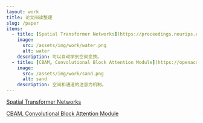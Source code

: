 ```yaml
---
layout: work
title: 论文阅读整理
slug: /paper
items:
  - title: [Spatial Transformer Networks](https://proceedings.neurips.cc/paper/2015/file/33ceb07bf4eeb3da587e268d663aba1a-Paper.pdf) 
    image:
      src: /assets/img/work/water.png
      alt: water
    description: 可以自动学到空间变换。
  - title: [CBAM, Convolutional Block Attention Module](https://openaccess.thecvf.com/content_ECCV_2018/papers/Sanghyun_Woo_Convolutional_Block_Attention_ECCV_2018_paper.pdf)
    image:
      src: /assets/img/work/sand.png
      alt: sand
    description: 空间和通道的注意力机制。
---
```


[Spatial Transformer Networks](https://proceedings.neurips.cc/paper/2015/file/33ceb07bf4eeb3da587e268d663aba1a-Paper.pdf)  

[CBAM, Convolutional Block Attention Module](https://openaccess.thecvf.com/content_ECCV_2018/papers/Sanghyun_Woo_Convolutional_Block_Attention_ECCV_2018_paper.pdf)  

